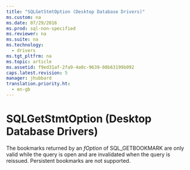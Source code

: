 ```yaml
---
title: "SQLGetStmtOption (Desktop Database Drivers)"
ms.custom: na
ms.date: 07/29/2016
ms.prod: sql-non-specified
ms.reviewer: na
ms.suite: na
ms.technology: 
  - drivers
ms.tgt_pltfrm: na
ms.topic: article
ms.assetid: f9ed31af-2fa9-4a0c-9639-08b63199b092
caps.latest.revision: 5
manager: jhubbard
translation.priority.ht: 
  - en-gb
---
```

# SQLGetStmtOption (Desktop Database Drivers)
The bookmarks returned by an *fOption* of SQL_GETBOOKMARK are only valid while the query is open and are invalidated when the query is reissued. Persistent bookmarks are not supported.